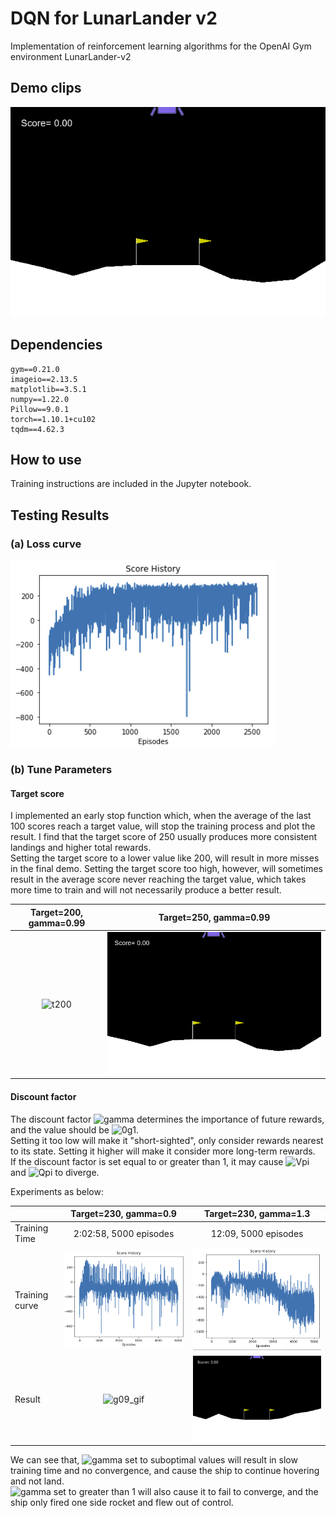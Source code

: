 # DQN for LunarLander v2
 Implementation of reinforcement learning algorithms for the OpenAI Gym environment LunarLander-v2 

## Demo clips
![demo](https://github.com/yuchen071/DQN-for-LunarLander-v2/blob/main/.readme_docs/demo.gif)

## Dependencies
```
gym==0.21.0
imageio==2.13.5
matplotlib==3.5.1
numpy==1.22.0
Pillow==9.0.1
torch==1.10.1+cu102
tqdm==4.62.3
```

## How to use
Training instructions are included in the Jupyter notebook.

## Testing Results
### (a) Loss curve
![loss](https://github.com/yuchen071/DQN-for-LunarLander-v2/blob/main/.readme_docs/loss_curve.png)

### (b) Tune Parameters
#### Target score

I implemented an early stop function which, when the average of the last 100 scores reach a target value, will stop the training process and plot the result. I find that the target score of 250 usually produces more consistent landings and higher total rewards.  
Setting the target score to a lower value like 200, will result in more misses in the final demo. Setting the target score too high, however, will sometimes result in the average score never reaching the target value, which takes more time to train and will not necessarily produce a better result.

| Target=200, gamma=0.99 | Target=250, gamma=0.99 |
|:--:|:--:|
|![t200](https://github.com/yuchen071/DQN-for-LunarLander-v2/blob/main/.readme_docs/target200.gif)|![t250](https://github.com/yuchen071/DQN-for-LunarLander-v2/blob/main/.readme_docs/target250.gif)|  

#### Discount factor

The discount factor ![gamma](https://render.githubusercontent.com/render/math?math=\gamma) determines the importance of future rewards, and the value should be ![0g1](https://render.githubusercontent.com/render/math?math=0\le\gamma%26lt%3B1).  
Setting it too low will make it "short-sighted", only consider rewards nearest to its state. Setting it higher will make it consider more long-term rewards.  
If the discount factor is set equal to or greater than 1, it may cause ![Vpi](https://render.githubusercontent.com/render/math?math=V_\pi) and ![Qpi](https://render.githubusercontent.com/render/math?math=Q_\pi) to diverge.

Experiments as below:

|| Target=230, gamma=0.9 | Target=230, gamma=1.3 |
|:--|:--:|:--:|
|Training Time| 2:02:58, 5000 episodes | 12:09, 5000 episodes |
|Training curve|![g09_curve](https://github.com/yuchen071/DQN-for-LunarLander-v2/blob/main/.readme_docs/gamma09_loss.png)|![g13_curve](https://github.com/yuchen071/DQN-for-LunarLander-v2/blob/main/.readme_docs/gamma13_loss.png)|  
|Result| ![g09_gif](https://github.com/yuchen071/DQN-for-LunarLander-v2/blob/main/.readme_docs/gamma09.gif) | ![g13_gif](https://github.com/yuchen071/DQN-for-LunarLander-v2/blob/main/.readme_docs/gamma13.gif) |

We can see that, ![gamma](https://render.githubusercontent.com/render/math?math=\gamma) set to suboptimal values will result in slow training time and no convergence, and cause the ship to continue hovering and not land.  
![gamma](https://render.githubusercontent.com/render/math?math=\gamma) set to greater than 1 will also cause it to fail to converge, and the ship only fired one side rocket and flew out of control.
